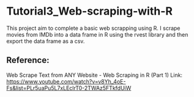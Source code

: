 # Tutorial3_Web-scraping-with-R

This project aim to complete a basic web scrapping using R.
I scrape movies from IMDb into a data frame in R using the rvest library and then export the data frame as a csv.



## Reference:
Web Scrape Text from ANY Website - Web Scraping in R (Part 1)
Link: https://www.youtube.com/watch?v=v8Yh_4oE-Fs&list=PLr5uaPu5L7xLEclrT0-2TWAz5FTkfdUiW
